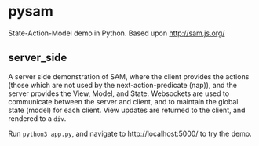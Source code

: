 # pysam
State-Action-Model demo in Python. Based upon http://sam.js.org/

## server_side
A server side demonstration of SAM, where the client provides the actions (those which are not used by the next-action-predicate (nap)), and the server provides the View, Model, and State.
Websockets are used to communicate between the server and client, and to maintain the global state (model) for each client. View updates are returned to the client, and rendered to a `div`.

Run `python3 app.py`, and navigate to http://localhost:5000/ to try the demo.
